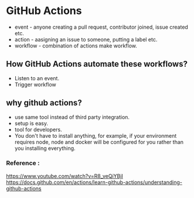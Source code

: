 # GitHub Actions

- event - anyone creating a pull request, contributor joined, issue created etc.
- action - aasigning an issue to someone, putting a label etc.
- workflow - combination of actions make workflow.

## How GitHub Actions automate these workflows?
- Listen to an event.
- Trigger workflow


## why github actions?
- use same tool instead of third party integration.
- setup is easy.
- tool for developers.
- You don't have to install anything, for example, if your environment requires node, node and docker will be configured for you rather than you installing everything.




### Reference : 
https://www.youtube.com/watch?v=R8_veQiYBjI <br/>
https://docs.github.com/en/actions/learn-github-actions/understanding-github-actions
